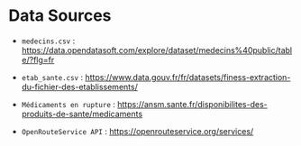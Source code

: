 # Data Sources

- `medecins.csv` : https://data.opendatasoft.com/explore/dataset/medecins%40public/table/?flg=fr

- `etab_sante.csv` : https://www.data.gouv.fr/fr/datasets/finess-extraction-du-fichier-des-etablissements/

- `Médicaments en rupture` : https://ansm.sante.fr/disponibilites-des-produits-de-sante/medicaments

- `OpenRouteService API` : https://openrouteservice.org/services/